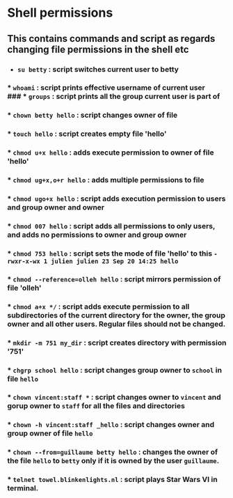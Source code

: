 # Shell permissions
## This contains commands and script as regards changing file permissions in the shell etc

* ### `su betty` : script switches current user to betty<br>
###  * `whoami` : script prints effective username of current user<br> ### * `groups` : script prints all the group current user is part of<br>
### * `chown betty hello` : script changes owner of file <br>
### * `touch hello` : script creates empty file 'hello'<br>
### * `chmod u+x hello` : adds execute permission to owner of file 'hello'<br>
### * `chmod ug+x,o+r hello` : adds multiple permissions to file <br>
### * `chmod ugo+x hello` : script adds execution permission to users and group owner and owner<br>
### * `chmod 007 hello` : script adds all permissions to only users, and adds no permissions to owner and group owner<br>
### * `chmod 753 hello` : script sets the mode of file 'hello' to this `-rwxr-x-wx 1 julien julien 23 Sep 20 14:25 hello`<br>
### * `chmod --reference=olleh hello` : script mirrors permission of file 'olleh'<br>
### * `chmod a+x */` : script adds execute permission to all subdirectories of the current directory for the owner, the group owner and all other users. Regular files should not be changed.<br>
### * `mkdir -m 751 my_dir` : script creates directory with permission '751'<br>
### * `chgrp school hello` : script changes group owner to `school` in file `hello`<br>
### * `chown vincent:staff *` : script changes owner to `vincent` and gorup owner to `staff` for all the files and directories<br>
### * `chown -h vincent:staff _hello` : script changes owner and group owner of file `hello`<br>
### * `chown --from=guillaume betty hello` :  changes the owner of the file `hello` to `betty` only if it is owned by the user `guillaume`.<br>
### * `telnet towel.blinkenlights.nl` : script plays Star Wars VI in terminal.
